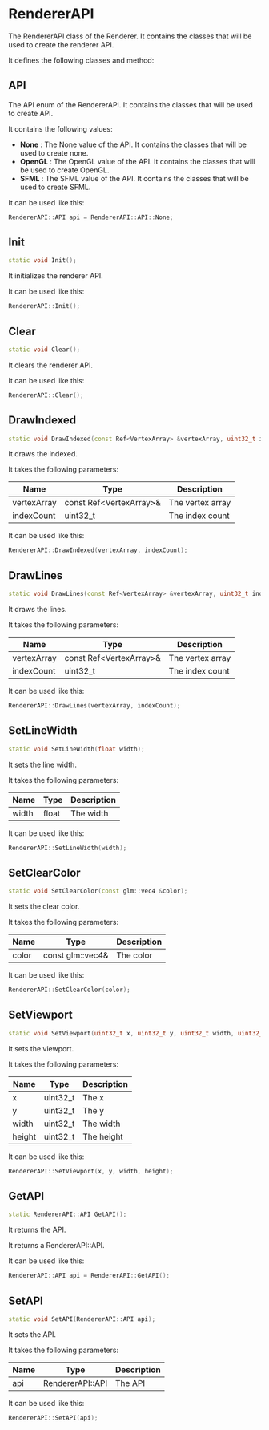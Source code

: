 # RendererAPI

The RendererAPI class of the Renderer. It contains the classes that will be used to create the renderer API.

It defines the following classes and method:


## API

The API enum of the RendererAPI. It contains the classes that will be used to create API.

It contains the following values:

- **None** : The None value of the API. It contains the classes that will be used to create none.
- **OpenGL** : The OpenGL value of the API. It contains the classes that will be used to create OpenGL.
- **SFML** : The SFML value of the API. It contains the classes that will be used to create SFML.

It can be used like this:

```c++
RendererAPI::API api = RendererAPI::API::None;
```

## Init

```c++  
static void Init();
```

It initializes the renderer API.

It can be used like this:

```c++
RendererAPI::Init();
```

## Clear

```c++
static void Clear();
```

It clears the renderer API.

It can be used like this:

```c++
RendererAPI::Clear();
```

## DrawIndexed

```c++
static void DrawIndexed(const Ref<VertexArray> &vertexArray, uint32_t indexCount = 0);
```

It draws the indexed.

It takes the following parameters:

| Name        | Type                      | Description      |
|-------------|---------------------------|------------------|
| vertexArray | const Ref\<VertexArray\>& | The vertex array |
| indexCount  | uint32_t                  | The index count  |

It can be used like this:

```c++
RendererAPI::DrawIndexed(vertexArray, indexCount);
```

## DrawLines

```c++
static void DrawLines(const Ref<VertexArray> &vertexArray, uint32_t indexCount = 0);
```

It draws the lines.

It takes the following parameters:

| Name        | Type                      | Description      |
|-------------|---------------------------|------------------|
| vertexArray | const Ref\<VertexArray\>& | The vertex array |
| indexCount  | uint32_t                  | The index count  |

It can be used like this:

```c++
RendererAPI::DrawLines(vertexArray, indexCount);
```

## SetLineWidth

```c++
static void SetLineWidth(float width);
```

It sets the line width.

It takes the following parameters:

| Name  | Type  | Description |
|-------|-------|-------------|
| width | float | The width   |

It can be used like this:

```c++
RendererAPI::SetLineWidth(width);
```

## SetClearColor

```c++
static void SetClearColor(const glm::vec4 &color);
```

It sets the clear color.

It takes the following parameters:

| Name  | Type          | Description |
|-------|---------------|-------------|
| color | const glm::vec4& | The color   |

It can be used like this:

```c++
RendererAPI::SetClearColor(color);
```

## SetViewport

```c++
static void SetViewport(uint32_t x, uint32_t y, uint32_t width, uint32_t height);
```

It sets the viewport.

It takes the following parameters:

| Name  | Type  | Description |
|-------|-------|-------------|
| x     | uint32_t | The x       |
| y     | uint32_t | The y       |
| width | uint32_t | The width   |
| height | uint32_t | The height   |

It can be used like this:

```c++
RendererAPI::SetViewport(x, y, width, height);
```

## GetAPI

```c++
static RendererAPI::API GetAPI();
```

It returns the API.

It returns a RendererAPI::API.

It can be used like this:

```c++
RendererAPI::API api = RendererAPI::GetAPI();
```

## SetAPI

```c++
static void SetAPI(RendererAPI::API api);
```

It sets the API.

It takes the following parameters:

| Name | Type               | Description |
|------|--------------------|-------------|
| api  | RendererAPI::API | The API     |

It can be used like this:

```c++
RendererAPI::SetAPI(api);
```
